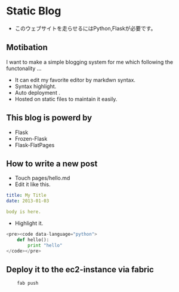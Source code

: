 # Static Blog


*  このウェブサイトを走らせるにはPython,Flaskが必要です。

## Motibation
I want to make a simple blogging system for me which  following the functonality ...


- It can edit my favorite editor by markdwn syntax.
- Syntax highlight.
-  Auto deployment .
- Hosted on static files to maintain it easily.



## This blog is powerd by
- Flask 
- Frozen-Flask
- Flask-FlatPages

## How to write a new post
+ Touch pages/hello.md
+ Edit it like this.

``` yaml
title: My Title 
date: 2013-01-03

body is here.
```

+ Highlight it.

```python
<pre><code data-language="python">
	def hello():
		print "hello"
</code></pre>
```


## Deploy it to the ec2-instance  via fabric
```
	fab push
```







